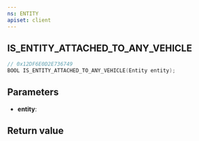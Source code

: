 ```yaml
---
ns: ENTITY
apiset: client
---
```

## IS_ENTITY_ATTACHED_TO_ANY_VEHICLE

```c
// 0x12DF6E0D2E736749
BOOL IS_ENTITY_ATTACHED_TO_ANY_VEHICLE(Entity entity);
```


## Parameters
* **entity**:

## Return value


